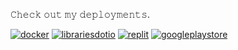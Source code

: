 𝙲𝚑𝚎𝚌𝚔 𝚘𝚞𝚝 𝚖𝚢 𝚍𝚎𝚙𝚕𝚘𝚢𝚖𝚎𝚗𝚝𝚜.

[![docker](https://img.shields.io/badge/Docker-2CA5E0?style=for-the-badge&logo=docker&logoColor=white)](https://hub.docker.com/u/arichard76)
[![librariesdotio](https://img.shields.io/badge/Libraries.io-3775A9?style=for-the-badge&logo=librariesdotio&logoColor=white)](https://libraries.io/github/arthuRHD/dependencies)
[![replit](https://img.shields.io/badge/Replit-F26207?style=for-the-badge&logo=replit&logoColor=white)](https://replit.com/@arthuRHD)
[![googleplaystore](https://img.shields.io/badge/Google_Play_Store-00AC47?style=for-the-badge&logo=googleplay&logoColor=white)](https://play.google.com/store/apps/developer?id=arthuRHD)
